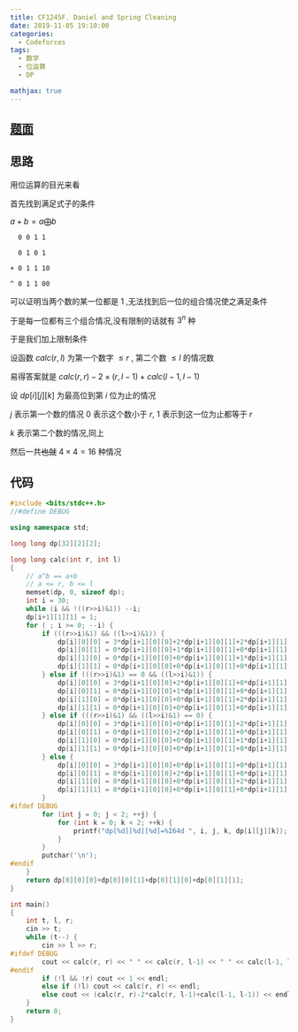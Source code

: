 ```yaml
---
title: CF1245F. Daniel and Spring Cleaning
date: 2019-11-05 19:10:00
categories:
  - Codeforces
tags:
  - 数学
  - 位运算
  - DP

mathjax: true
---
```

## [题面](https://codeforces.com/contest/1245/problem/F)

## 思路

用位运算的目光来看

首先找到满足式子的条件

$a + b = a \bigoplus b$

```
  0 0 1 1

  0 1 0 1

+ 0 1 1 10

^ 0 1 1 00
```

可以证明当两个数的某一位都是 $1$ ,无法找到后一位的组合情况使之满足条件

于是每一位都有三个组合情况,没有限制的话就有 $3^n$ 种

于是我们加上限制条件

设函数 $calc(r,l)$ 为第一个数字 $\leq r$ , 第二个数 $\leq l$ 的情况数

易得答案就是 $calc(r,r)-2\times(r, l-1)+calc(l-1, l-1)$

设 $dp[i][j][k]$ 为最高位到第 $i$ 位为止的情况

$j$ 表示第一个数的情况 $0$ 表示这个数小于 $r$, $1$ 表示到这一位为止都等于 $r$

$k$ 表示第二个数的情况,同上

然后一共~~也就~~ $4\times 4 = 16$ 种情况

## 代码
```cpp
#include <bits/stdc++.h>
//#define DEBUG

using namespace std;

long long dp[32][2][2];

long long calc(int r, int l)
{
    // a^b == a+b
    // a <= r, b <= l
    memset(dp, 0, sizeof dp);
    int i = 30;
    while (i && !((r>>i)&1)) --i;
    dp[i+1][1][1] = 1;
    for ( ; i >= 0; --i) {
        if (((r>>i)&1) && ((l>>i)&1)) {
            dp[i][0][0] = 3*dp[i+1][0][0]+2*dp[i+1][0][1]+2*dp[i+1][1][0]+1*dp[i+1][1][1];
            dp[i][0][1] = 0*dp[i+1][0][0]+1*dp[i+1][0][1]+0*dp[i+1][1][0]+1*dp[i+1][1][1];
            dp[i][1][0] = 0*dp[i+1][0][0]+0*dp[i+1][0][1]+1*dp[i+1][1][0]+1*dp[i+1][1][1];
            dp[i][1][1] = 0*dp[i+1][0][0]+0*dp[i+1][0][1]+0*dp[i+1][1][0]+0*dp[i+1][1][1];
        } else if (((r>>i)&1) == 0 && ((l>>i)&1)) {
            dp[i][0][0] = 3*dp[i+1][0][0]+2*dp[i+1][0][1]+0*dp[i+1][1][0]+0*dp[i+1][1][1];
            dp[i][0][1] = 0*dp[i+1][0][0]+1*dp[i+1][0][1]+0*dp[i+1][1][0]+0*dp[i+1][1][1];
            dp[i][1][0] = 0*dp[i+1][0][0]+0*dp[i+1][0][1]+2*dp[i+1][1][0]+1*dp[i+1][1][1];
            dp[i][1][1] = 0*dp[i+1][0][0]+0*dp[i+1][0][1]+0*dp[i+1][1][0]+1*dp[i+1][1][1];
        } else if (((r>>i)&1) && ((l>>i)&1) == 0) {
            dp[i][0][0] = 3*dp[i+1][0][0]+0*dp[i+1][0][1]+2*dp[i+1][1][0]+0*dp[i+1][1][1];
            dp[i][0][1] = 0*dp[i+1][0][0]+2*dp[i+1][0][1]+0*dp[i+1][1][0]+1*dp[i+1][1][1];
            dp[i][1][0] = 0*dp[i+1][0][0]+0*dp[i+1][0][1]+1*dp[i+1][1][0]+0*dp[i+1][1][1];
            dp[i][1][1] = 0*dp[i+1][0][0]+0*dp[i+1][0][1]+0*dp[i+1][1][0]+1*dp[i+1][1][1];
        } else {
            dp[i][0][0] = 3*dp[i+1][0][0]+0*dp[i+1][0][1]+0*dp[i+1][1][0]+0*dp[i+1][1][1];
            dp[i][0][1] = 0*dp[i+1][0][0]+2*dp[i+1][0][1]+0*dp[i+1][1][0]+0*dp[i+1][1][1];
            dp[i][1][0] = 0*dp[i+1][0][0]+0*dp[i+1][0][1]+2*dp[i+1][1][0]+0*dp[i+1][1][1];
            dp[i][1][1] = 0*dp[i+1][0][0]+0*dp[i+1][0][1]+0*dp[i+1][1][0]+1*dp[i+1][1][1];
        }
#ifdef DEBUG
        for (int j = 0; j < 2; ++j) {
            for (int k = 0; k < 2; ++k) {
                printf("dp[%d][%d][%d]=%I64d ", i, j, k, dp[i][j][k]);
            }
        }
        putchar('\n');
#endif
    }
    return dp[0][0][0]+dp[0][0][1]+dp[0][1][0]+dp[0][1][1];
}

int main()
{
    int t, l, r;
    cin >> t;
    while (t--) {
        cin >> l >> r;
#ifdef DEBUG
        cout << calc(r, r) << " " << calc(r, l-1) << " " << calc(l-1, l-1) << endl;
#endif
        if (!l && !r) cout << 1 << endl;
        else if (!l) cout << calc(r, r) << endl;
        else cout << (calc(r, r)-2*calc(r, l-1)+calc(l-1, l-1)) << endl;
    }
    return 0;
}

```